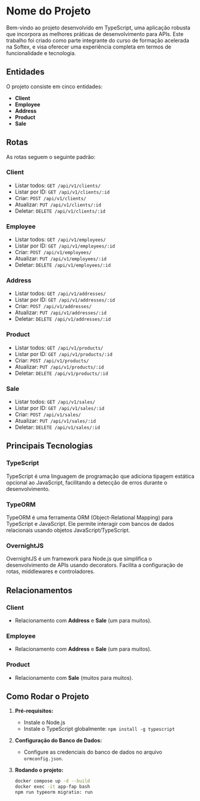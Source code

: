 # Nome do Projeto

Bem-vindo ao projeto desenvolvido em TypeScript, uma aplicação robusta que incorpora as melhores práticas de desenvolvimento para APIs. Este trabalho foi criado como parte integrante do curso de formação acelerada na Softex, e visa oferecer uma experiência completa em termos de funcionalidade e tecnologia.

## Entidades

O projeto consiste em cinco entidades:

- **Client**
- **Employee**
- **Address**
- **Product**
- **Sale**

## Rotas

As rotas seguem o seguinte padrão:

### Client

- Listar todos: `GET /api/v1/clients/`
- Listar por ID: `GET /api/v1/clients/:id`
- Criar: `POST /api/v1/clients/`
- Atualizar: `PUT /api/v1/clients/:id`
- Deletar: `DELETE /api/v1/clients/:id`

### Employee

- Listar todos: `GET /api/v1/employees/`
- Listar por ID: `GET /api/v1/employees/:id`
- Criar: `POST /api/v1/employees/`
- Atualizar: `PUT /api/v1/employees/:id`
- Deletar: `DELETE /api/v1/employees/:id`

### Address

- Listar todos: `GET /api/v1/addresses/`
- Listar por ID: `GET /api/v1/addresses/:id`
- Criar: `POST /api/v1/addresses/`
- Atualizar: `PUT /api/v1/addresses/:id`
- Deletar: `DELETE /api/v1/addresses/:id`

### Product

- Listar todos: `GET /api/v1/products/`
- Listar por ID: `GET /api/v1/products/:id`
- Criar: `POST /api/v1/products/`
- Atualizar: `PUT /api/v1/products/:id`
- Deletar: `DELETE /api/v1/products/:id`

### Sale

- Listar todos: `GET /api/v1/sales/`
- Listar por ID: `GET /api/v1/sales/:id`
- Criar: `POST /api/v1/sales/`
- Atualizar: `PUT /api/v1/sales/:id`
- Deletar: `DELETE /api/v1/sales/:id`

## Principais Tecnologias

### TypeScript

TypeScript é uma linguagem de programação que adiciona tipagem estática opcional ao JavaScript, facilitando a detecção de erros durante o desenvolvimento.

### TypeORM

TypeORM é uma ferramenta ORM (Object-Relational Mapping) para TypeScript e JavaScript. Ele permite interagir com bancos de dados relacionais usando objetos JavaScript/TypeScript.

### OvernightJS

OvernightJS é um framework para Node.js que simplifica o desenvolvimento de APIs usando decorators. Facilita a configuração de rotas, middlewares e controladores.

## Relacionamentos

### Client

- Relacionamento com **Address** e **Sale** (um para muitos).

### Employee

- Relacionamento com **Address** e **Sale** (um para muitos).

### Product

- Relacionamento com **Sale** (muitos para muitos).

## Como Rodar o Projeto

1. **Pré-requisitos:**

   - Instale o Node.js
   - Instale o TypeScript globalmente: `npm install -g typescript`

2. **Configuração do Banco de Dados:**

   - Configure as credenciais do banco de dados no arquivo `ormconfig.json`.

3. **Rodando o projeto:**
   ```bash
   docker compose up -d --build
   docker exec -it app-fap bash
   npm run typeorm migratio: run
   ```
